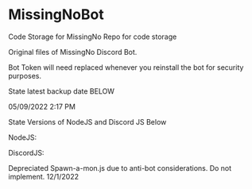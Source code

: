 # MissingNoBot
Code Storage for MissingNo
Repo for code storage

Original files of MissingNo Discord Bot.

Bot Token will need replaced whenever you reinstall the bot for security purposes.

State latest backup date BELOW

05/09/2022 2:17 PM

State Versions of NodeJS and Discord JS Below

NodeJS:

DiscordJS:

Depreciated Spawn-a-mon.js due to anti-bot considerations. Do not implement. 12/1/2022
